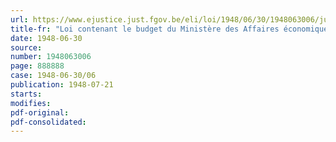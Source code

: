 ```yaml
---
url: https://www.ejustice.just.fgov.be/eli/loi/1948/06/30/1948063006/justel
title-fr: "Loi contenant le budget du Ministère des Affaires économiques et des Classes moyennes pour l'exercice 1948"
date: 1948-06-30
source:
number: 1948063006
page: 888888
case: 1948-06-30/06
publication: 1948-07-21
starts:
modifies:
pdf-original:
pdf-consolidated:
---
```


